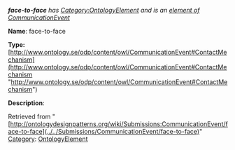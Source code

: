 ___face-to-face__ has [Category:OntologyElement](../../Category/OntologyElement "Category:OntologyElement") and is an [element of](../../Property/ElementOf "Property:ElementOf") [CommunicationEvent](../../Submissions/CommunicationEvent "Submissions:CommunicationEvent")_


  





__Name__: face-to-face 


__Type:__ [http://www.ontology.se/odp/content/owl/CommunicationEvent#ContactMechanism](http://www.ontology.se/odp/content/owl/CommunicationEvent#ContactMechanism "http://www.ontology.se/odp/content/owl/CommunicationEvent#ContactMechanism")


__Description__: 





Retrieved from "[http://ontologydesignpatterns.org/wiki/Submissions:CommunicationEvent/face-to-face](../../Submissions/CommunicationEvent/face-to-face)"
 [Category](http://ontologydesignpatterns.org/wiki/Special:Categories "Special:Categories"): [OntologyElement](../../Category/OntologyElement "Category:OntologyElement")